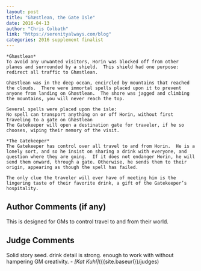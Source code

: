 ```yaml
---
layout: post
title: "Ghæstlean, the Gate Isle"
date: 2016-04-13
author: "Chris Colbath"
link: "https://serenityalways.com/blog"
categories: 2016 supplement finalist
---
```

```
*Ghæstlean*
To avoid any unwanted visitors, Horin was blocked off from other planes and surrounded by a shield.  This shield had one purpose:  redirect all traffic to Ghæstlean. 

Ghæstlean was in the deep ocean, encircled by mountains that reached the clouds.  There were immortal spells placed upon it to prevent anyone from landing on Ghæstlean.  The shore was jagged and climbing the mountains, you will never reach the top.

Several spells were placed upon the isle:
No spell can transport anything on or off Horin, without first traveling to a gate on Ghæstlean
The Gatekeeper will open a destination gate for traveler, if he so chooses, wiping their memory of the visit.

*The Gatekeeper*
The Gatekeeper has control over all travel to and from Horin.  He is a lonely sort, and so he insist on sharing a drink with everyone, and question where they are going.  If it does not endanger Horin, he will send them onward, through a gate. Otherwise, he sends them to their origin, appearing as though the spell has failed.

The only clue the traveler will ever have of meeting him is the lingering taste of their favorite drink, a gift of the Gatekeeper’s hospitality.
```
## Author Comments (if any)

This is designed for GMs to control travel to and from their world.  

## Judge Comments

Solid story seed. drink detail is strong. enough to work with without hampering GM creativity. _- [Kat Kuhl]_({{site.baseurl}}/judges)